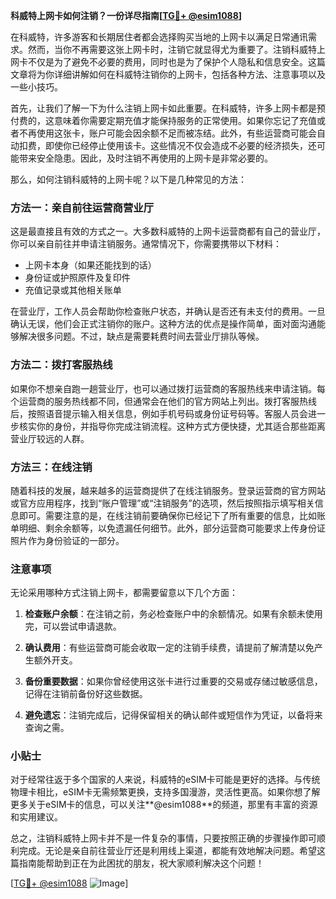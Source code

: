 **科威特上网卡如何注销？一份详尽指南[[TG💪+ @esim1088](https://t.me/s/esim1088)]**

在科威特，许多游客和长期居住者都会选择购买当地的上网卡以满足日常通讯需求。然而，当你不再需要这张上网卡时，注销它就显得尤为重要了。注销科威特上网卡不仅是为了避免不必要的费用，同时也是为了保护个人隐私和信息安全。这篇文章将为你详细讲解如何在科威特注销你的上网卡，包括各种方法、注意事项以及一些小技巧。

首先，让我们了解一下为什么注销上网卡如此重要。在科威特，许多上网卡都是预付费的，这意味着你需要定期充值才能保持服务的正常使用。如果你忘记了充值或者不再使用这张卡，账户可能会因余额不足而被冻结。此外，有些运营商可能会自动扣费，即使你已经停止使用该卡。这些情况不仅会造成不必要的经济损失，还可能带来安全隐患。因此，及时注销不再使用的上网卡是非常必要的。

那么，如何注销科威特的上网卡呢？以下是几种常见的方法：

### 方法一：亲自前往运营商营业厅

这是最直接且有效的方式之一。大多数科威特的上网卡运营商都有自己的营业厅，你可以亲自前往并申请注销服务。通常情况下，你需要携带以下材料：

- 上网卡本身（如果还能找到的话）
- 身份证或护照原件及复印件
- 充值记录或其他相关账单

在营业厅，工作人员会帮助你检查账户状态，并确认是否还有未支付的费用。一旦确认无误，他们会正式注销你的账户。这种方法的优点是操作简单，面对面沟通能够解决很多问题。不过，缺点是需要耗费时间去营业厅排队等候。

### 方法二：拨打客服热线

如果你不想亲自跑一趟营业厅，也可以通过拨打运营商的客服热线来申请注销。每个运营商的服务热线都不同，但通常会在他们的官方网站上列出。拨打客服热线后，按照语音提示输入相关信息，例如手机号码或身份证号码等。客服人员会进一步核实你的身份，并指导你完成注销流程。这种方式方便快捷，尤其适合那些距离营业厅较远的人群。

### 方法三：在线注销

随着科技的发展，越来越多的运营商提供了在线注销服务。登录运营商的官方网站或官方应用程序，找到“账户管理”或“注销服务”的选项，然后按照指示填写相关信息即可。需要注意的是，在线注销前要确保你已经记下了所有重要的信息，比如账单明细、剩余余额等，以免遗漏任何细节。此外，部分运营商可能要求上传身份证照片作为身份验证的一部分。

### 注意事项

无论采用哪种方式注销上网卡，都需要留意以下几个方面：

1. **检查账户余额**：在注销之前，务必检查账户中的余额情况。如果有余额未使用完，可以尝试申请退款。
   
2. **确认费用**：有些运营商可能会收取一定的注销手续费，请提前了解清楚以免产生额外开支。

3. **备份重要数据**：如果你曾经使用这张卡进行过重要的交易或存储过敏感信息，记得在注销前备份好这些数据。

4. **避免遗忘**：注销完成后，记得保留相关的确认邮件或短信作为凭证，以备将来查询之需。

### 小贴士

对于经常往返于多个国家的人来说，科威特的eSIM卡可能是更好的选择。与传统物理卡相比，eSIM卡无需频繁更换，支持多国漫游，灵活性更高。如果你想了解更多关于eSIM卡的信息，可以关注**@esim1088**的频道，那里有丰富的资源和实用建议。

总之，注销科威特上网卡并不是一件复杂的事情，只要按照正确的步骤操作即可顺利完成。无论是亲自前往营业厅还是利用线上渠道，都能有效地解决问题。希望这篇指南能帮助到正在为此困扰的朋友，祝大家顺利解决这个问题！

[[TG💪+ @esim1088](https://t.me/s/esim1088) ![Image](https://i.postimg.cc/4NQfJmqS/Snipaste-2025-05-13-00-14-12.png)]